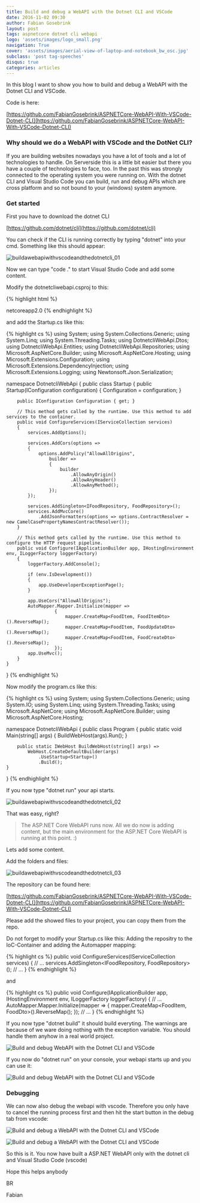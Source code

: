 ```yaml
---
title: Build and debug a WebAPI with the Dotnet CLI and VSCode
date: 2016-11-02 09:30
author: Fabian Gosebrink
layout: post
tags: aspnetcore dotnet cli webapi
logo: 'assets/images/logo_small.png'
navigation: True
cover: 'assets/images/aerial-view-of-laptop-and-notebook_bw_osc.jpg'
subclass: 'post tag-speeches'
disqus: true
categories: articles
---
```


In this blog I want to show you how to build and debug a WebAPI with the Dotnet CLI and VSCode.

Code is here:

[https://github.com/FabianGosebrink/ASPNETCore-WebAPI-With-VSCode-Dotnet-CLI](https://github.com/FabianGosebrink/ASPNETCore-WebAPI-With-VSCode-Dotnet-CLI)

### Why should we do a WebAPI with VSCode and the DotNet CLI?

If you are building websites nowadays you have a lot of tools and a lot of technologies to handle. On Serverside this is a little bit easier but there you have a couple of technologies to face, too. In the past this was strongly connected to the operating system you were running on. With the dotnet CLI and Visual Studio Code you can build, run and debug APIs which are cross platform and so not bound to your (windows) system anymore.

### Get started

First you have to download the dotnet CLI

[https://github.com/dotnet/cli](https://github.com/dotnet/cli)

You can check if the CLI is running correctly by typing "dotnet" into your cmd. Something like this should appear:

![buildawebapiwithvscodeandthedotnetcli_01]({{site.baseurl}}assets/articles/wp-content/uploads/2016/11/BuildaWebAPIwithVSCodeandtheDotNetCLI_01.jpg)</a>

Now we can type "code ." to start Visual Studio Code and add some content.

Modify the dotnetcliwebapi.csproj to this:

{% highlight html %}
<Project Sdk="Microsoft.NET.Sdk.Web">

  <PropertyGroup>
    <TargetFramework>netcoreapp2.0</TargetFramework>
  </PropertyGroup>

  <ItemGroup>
    <Folder Include="wwwroot\" />
  </ItemGroup>

  <ItemGroup>
    <PackageReference Include="Microsoft.AspNetCore.All" Version="2.0.0" />
    <PackageReference Include="Automapper" Version="6.1.1" />
  </ItemGroup>

  <ItemGroup>
    <DotNetCliToolReference Include="Microsoft.VisualStudio.Web.CodeGeneration.Tools" Version="2.0.0" />
  </ItemGroup>

</Project>
{% endhighlight %}

and add the Startup.cs like this:

{% highlight cs %}
using System;
using System.Collections.Generic;
using System.Linq;
using System.Threading.Tasks;
using DotnetcliWebApi.Dtos;
using DotnetcliWebApi.Entities;
using DotnetcliWebApi.Repositories;
using Microsoft.AspNetCore.Builder;
using Microsoft.AspNetCore.Hosting;
using Microsoft.Extensions.Configuration;
using Microsoft.Extensions.DependencyInjection;
using Microsoft.Extensions.Logging;
using Newtonsoft.Json.Serialization;

namespace DotnetcliWebApi
{
    public class Startup
    {
        public Startup(IConfiguration configuration)
        {
            Configuration = configuration;
        }

        public IConfiguration Configuration { get; }

        // This method gets called by the runtime. Use this method to add services to the container.
        public void ConfigureServices(IServiceCollection services)
        {
            services.AddOptions();

            services.AddCors(options =>
            {
                options.AddPolicy("AllowAllOrigins",
                    builder =>
                    {
                        builder
                            .AllowAnyOrigin()
                            .AllowAnyHeader()
                            .AllowAnyMethod();
                    });
            });

            services.AddSingleton<IFoodRepository, FoodRepository>();
            services.AddMvcCore()
                .AddJsonFormatters(options => options.ContractResolver = new CamelCasePropertyNamesContractResolver());
        }

        // This method gets called by the runtime. Use this method to configure the HTTP request pipeline.
        public void Configure(IApplicationBuilder app, IHostingEnvironment env, ILoggerFactory loggerFactory)
        {
            loggerFactory.AddConsole();

            if (env.IsDevelopment())
            {
                app.UseDeveloperExceptionPage();
            }

            app.UseCors("AllowAllOrigins");
            AutoMapper.Mapper.Initialize(mapper =>
                      {
                          mapper.CreateMap<FoodItem, FoodItemDto>().ReverseMap();
                          mapper.CreateMap<FoodItem, FoodUpdateDto>().ReverseMap();
                          mapper.CreateMap<FoodItem, FoodCreateDto>().ReverseMap();
                      });
            app.UseMvc();
        }
    }
}
{% endhighlight %}

Now modify the program.cs like this:

{% highlight cs %}
using System;
using System.Collections.Generic;
using System.IO;
using System.Linq;
using System.Threading.Tasks;
using Microsoft.AspNetCore;
using Microsoft.AspNetCore.Builder;
using Microsoft.AspNetCore.Hosting;

namespace DotnetcliWebApi
{
    public class Program
    {
        public static void Main(string[] args)
        {
            BuildWebHost(args).Run();
        }

        public static IWebHost BuildWebHost(string[] args) =>
            WebHost.CreateDefaultBuilder(args)
                .UseStartup<Startup>()
                .Build();
    }
}
{% endhighlight %}

If you now type "dotnet run" your api starts.

![buildawebapiwithvscodeandthedotnetcli_02]({{site.baseurl}}assets/articles/wp-content/uploads/2016/11/BuildaWebAPIwithVSCodeandtheDotNetCLI_02.jpg)

That was easy, right?

>The ASP.NET Core WebAPI runs now. All we do now is adding content, but the main environment for the ASP.NET Core WebAPI is running at this point. :)

Lets add some content.

Add the folders and files:

![buildawebapiwithvscodeandthedotnetcli_03]({{site.baseurl}}assets/articles/wp-content/uploads/2016/11/BuildaWebAPIwithVSCodeandtheDotNetCLI_03.jpg)

The repository can be found here:

[https://github.com/FabianGosebrink/ASPNETCore-WebAPI-With-VSCode-Dotnet-CLI](https://github.com/FabianGosebrink/ASPNETCore-WebAPI-With-VSCode-Dotnet-CLI)

Please add the showed files to your project, you can copy them from the repo.

Do not forget to modify your Startup.cs like this: Adding the repositry to the IoC-Container and adding the Automapper mapping:

{% highlight cs %}
public void ConfigureServices(IServiceCollection services)
{
    // ...
    services.AddSingleton<IFoodRepository, FoodRepository>();
    // ...
}
{% endhighlight %}

and

{% highlight cs %}
public void Configure(IApplicationBuilder app, IHostingEnvironment env, ILoggerFactory loggerFactory)
{
    // ...
    AutoMapper.Mapper.Initialize(mapper =>
    {
        mapper.CreateMap<FoodItem, FoodDto>().ReverseMap();
    });
    // ...
}
{% endhighlight %}

If you now type "dotnet build" it should build everyting. The warnings are because of we ware doing nothing with the exception variable. You should handle them anyhow in a real world project.

![Build and debug WebAPI with the Dotnet CLI and VSCode]({{site.baseurl}}assets/articles/wp-content/uploads/2016/11/BuildaWebAPIwithVSCodeandtheDotNetCLI_04.jpg)

If you now do "dotnet run" on your console, your webapi starts up and you can use it:

![Build and debug WebAPI with the Dotnet CLI and VSCode]({{site.baseurl}}assets/articles/wp-content/uploads/2016/11/BuildaWebAPIwithVSCodeandtheDotNetCLI_05-1024x555.jpg)

### Debugging

We can now also debug the webapi with vscode. Therefore you only have to cancel the running process first and then hit the start button in the debug tab from vscode:

![Build and debug a WebAPI with the Dotnet CLI and VSCode]({{site.baseurl}}assets/articles/wp-content/uploads/2016/11/BuildaWebAPIwithVSCodeandtheDotNetCLI_06-1024x555.jpg)

![Build and debug a WebAPI with the Dotnet CLI and VSCode]({{site.baseurl}}assets/articles/wp-content/uploads/2016/11/BuildaWebAPIwithVSCodeandtheDotNetCLI_07-1024x553.jpg)

So this is it. You now have built a ASP.NET WebAPI only with the dotnet cli and Visual Studio Code (vscode)

Hope this helps anybody

BR

Fabian
